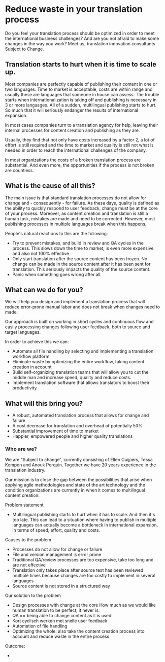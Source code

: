 
# Reduce waste in your translation process

Do you feel your translation process should be optimized in order to meet the international business challenges? And are you not afraid to make some changes in the way you work? Meet us, translation innovation consultants Subject to Change.

## Translation starts to hurt when it is time to scale up. 

Most companies are perfectly capable of publishing their content in one or two languages. 
Time to market is acceptable, costs are within range and usually these are languages that someone in house can assess. 
The trouble starts when internationalization is taking off and publishing is necessary in 3 or more languages. 
All of a sudden, multilingual publishing starts to hurt. So much that it will seriously endanger the results of international expansion.

In most cases companies turn to a translation agency for help, leaving their internal processes for content creation and publishing as they are. 

Usually, they find that not only have costs increased by a factor 2, a lot of effort is still required and the 
time to market and quality is still not what is needed in order to reach the international challenges of the company. 

In most organizations the costs of a broken translation process are substantial. And even more, the opportunities if the process is not broken are countless.

## What is the cause of all this? 

The main issue is that standard translation processes do not allow for change and - consequently - for failure. 
As these days, quality is defined as the ability to quickly respond to user feedback, change must be at the core of your process. Moreover, as content creation and translation is still a human task, mistakes are made and need to be corrected. 
However, most publishing processes in multiple languages break when this happens. 

People's natural reactions to this are the following:

* Try to prevent mistakes, and build in review and QA cycles in the process. This slows down the time to market, is even more expensive and also not 100% effective
* Only start translation after the source content has been frozen. No change can be made in the source content after it has been sent for translation. 
This seriously impacts the quality of the source content. 
* Panic when something goes wrong after all.

## What can we do for you? 

We will help you design and implement a translation process that will reduce error-prone manual labor and does not break when changes need to made.

Our approach is built on working in short cycles and continuous flow and easily processing changes following user feedback, both to source and target languages.

In order to achieve this we can:
* Automate all file handling by selecting and implementing a translation workflow platform
* Eliminate waste by optimizing the entire workflow, taking content creation in account 
* Build self-organizing translation teams that will allow you to cut the middle man and increase speed, quality and reduce costs.
* Implement translation software that allows translators to boost their productivity

## What will this bring you? 

* A robust, automated translation process that allows for change and failure
* A cost decrease for translation and overhead of potentially 50% 
* Substantial improvement of time to market
* Happier, empowered people and higher quality translations

### Who are we?

We are "Subject to change", currently consisting of Ellen Cuijpers, Tessa Kempen and Anouk Perquin. 
Together we have 20 years experience in the translation industry. 

Our mission is to close the gap between the possibilities that arise when applying agile methodologies and state of the art technology and the condition organizations are currently in when it comes to multilingual content creation. 







Problem statement
* Multilingual publishing starts to hurt when it has to scale. And then it's too late. 
This can lead to a situation where having to publish in multiple languages can actually become a bottleneck in international expansion, in terms of speed, effort, quality and costs. 

Causes to the problem
* Processes do not allow for change or failure
* File and version management is error prone
* Traditional QA/review processes are too expensive, take too long and are not effective
* Translation only takes place after source text has been reviewed multiple times because changes are too costly to implement in several languages
* Source content is not stored in a structured way

Our solution to the problem

* Design processes with change at the core
  How much as we would like human translation to be perfect, it never is.
* QA == being able to change content as it is used
* Kort cyclisch werken met snelle user feedback
* Automation of file handling 
* Optimizing the whole: also take the content creation process into account and reduce waste in the entire process

Outcome:

* 

 

